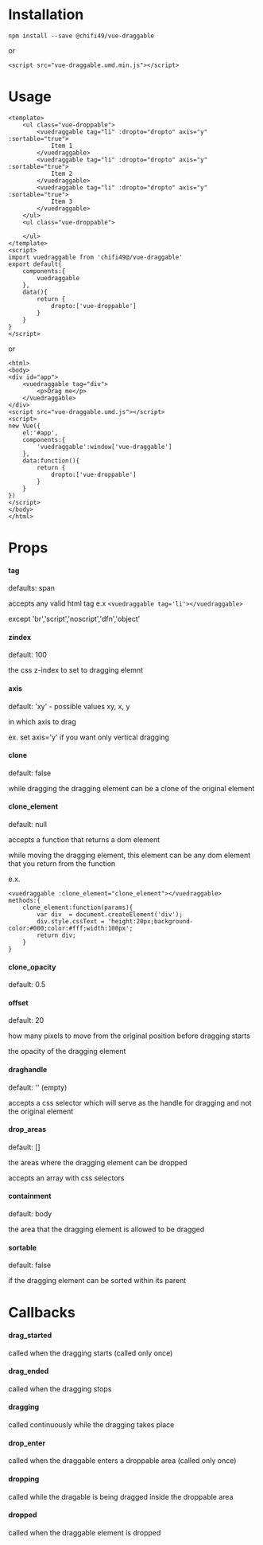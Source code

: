 # Installation
`npm install --save @chifi49/vue-draggable`

or

`<script src="vue-draggable.umd.min.js"></script>`

# Usage
```
<template>
    <ul class="vue-droppable">
        <vuedraggable tag="li" :dropto="dropto" axis="y" :sortable="true">
            Item 1
        </vuedraggable>
        <vuedraggable tag="li" :dropto="dropto" axis="y" :sortable="true">
            Item 2
        </vuedraggable>
        <vuedraggable tag="li" :dropto="dropto" axis="y" :sortable="true">
            Item 3
        </vuedraggable>
    </ul>
    <ul class="vue-droppable">

    </ul>
</template>
<script>
import vuedraggable from 'chifi49@/vue-draggable'
export default{
    components:{
        vuedraggable
    },
    data(){
        return {
            dropto:['vue-droppable']
        }
    }
}
</script>
```
or
```
<html>
<body>
<div id="app">
    <vuedraggable tag="div">
        <p>Drag me</p>
    </vuedraggable>
</div>
<script src="vue-draggable.umd.js"></script>
<script>
new Vue({
    el:'#app',
    components:{
        'vuedraggable':window['vue-draggable']
    },
    data:function(){
        return {
            dropto:['vue-droppable']
        }
    }
})
</script>
</body>
</html>
```

# Props

#### tag
defaults: span

accepts any valid html tag e.x `<vuedraggable tag='li'></vuedraggable>`

except 'br','script','noscript','dfn','object'
#### zindex
default: 100

the css z-index to set to dragging elemnt
#### axis
default: 'xy' - possible values xy, x, y

in which axis to drag

ex. set axis='y' if you want only vertical dragging
#### clone
default: false

while dragging the dragging element can be a clone of the original element
#### clone_element
default: null

accepts a function that returns a dom element

while moving the dragging element, this element can be any dom element that you return from the function

e.x.
```
<vuedraggable :clone_element="clone_element"></vuedraggable>
methods:{
    clone_element:function(params){
        var div  = document.createElement('div');
        div.style.cssText = 'height:20px;background-color:#000;color:#fff;width:100px';
        return div;
    }
}
```
#### clone_opacity
default: 0.5

#### offset
default: 20

how many pixels to move from the original position before dragging starts

the opacity of the dragging element
#### draghandle
default: '' (empty)

accepts a css selector which will serve as the handle for dragging and not the original element
#### drop_areas
default: []

the areas where the dragging element can be dropped

accepts an array with css selectors
#### containment
default:  body 

the area that the dragging element is allowed to be dragged
#### sortable
default: false

if the dragging element can be sorted within its parent

# Callbacks
#### drag_started
called when the dragging starts (called only once)
#### drag_ended
called when the dragging stops 
#### dragging
called continuously while the dragging takes place
#### drop_enter
called when the draggable enters a droppable area (called only once)
#### dropping
called while the dragable is being dragged inside the droppable area
#### dropped
called when the draggable element is dropped
